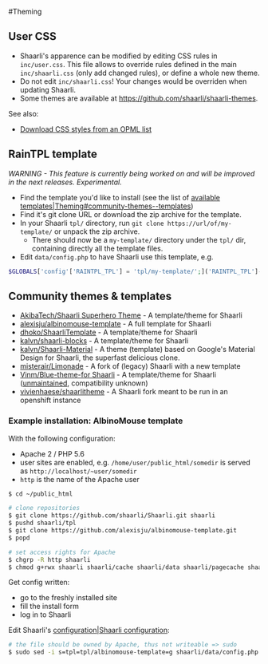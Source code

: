 #Theming
## User CSS

- Shaarli's apparence can be modified by editing CSS rules in `inc/user.css`. This file allows to override rules defined in the main `inc/shaarli.css` (only add changed rules), or define a whole new theme.
- Do not edit `inc/shaarli.css`! Your changes would be overriden when updating Shaarli.
- Some themes are available at https://github.com/shaarli/shaarli-themes.

See also:
- [Download CSS styles from an OPML list](Download-CSS-styles-from-an-OPML-list.html)

## RainTPL template

_WARNING - This feature is currently being worked on and will be improved in the next releases. Experimental._

- Find the template you'd like to install (see the list of [available templates|Theming#community-themes--templates](available-templates|Theming#community-themes--templates.html))
- Find it's git clone URL or download the zip archive for the template.
- In your Shaarli `tpl/` directory, run `git clone https://url/of/my-template/` or unpack the zip archive.
    - There should now be a `my-template/` directory under the `tpl/` dir, containing directly all the template files.
- Edit `data/config.php` to have Shaarli use this template, e.g.
```php
$GLOBALS['config'['RAINTPL_TPL'] = 'tpl/my-template/';]('RAINTPL_TPL']-=-'tpl/my-template/';.html)
```

## Community themes & templates
- [AkibaTech/Shaarli Superhero Theme](https://github.com/AkibaTech/Shaarli---SuperHero-Theme) - A template/theme for Shaarli[](.html)
- [alexisju/albinomouse-template](https://github.com/alexisju/albinomouse-template) - A full template for Shaarli[](.html)
- [dhoko/ShaarliTemplate](https://github.com/dhoko/ShaarliTemplate) - A template/theme for Shaarli[](.html)
- [kalvn/shaarli-blocks](https://github.com/kalvn/shaarli-blocks) - A template/theme for Shaarli[](.html)
- [kalvn/Shaarli-Material](https://github.com/kalvn/Shaarli-Material) - A theme (template) based on Google's Material Design for Shaarli, the superfast delicious clone.[](.html)
- [misterair/Limonade](https://github.com/misterair/limonade) - A fork of (legacy) Shaarli with a new template[](.html)
- [Vinm/Blue-theme-for Shaarli](https://github.com/Vinm/Blue-theme-for-Shaarli) - A template/theme for Shaarli ([unmaintained](https://github.com/Vinm/Blue-theme-for-Shaarli/issues/2), compatibility unknown)[](.html)
- [vivienhaese/shaarlitheme](https://github.com/vivienhaese/shaarlitheme) - A Shaarli fork meant to be run in an openshift instance[](.html)

### Example installation: AlbinoMouse template
With the following configuration:
- Apache 2 / PHP 5.6
- user sites are enabled, e.g. `/home/user/public_html/somedir` is served as `http://localhost/~user/somedir`
- `http` is the name of the Apache user

```bash
$ cd ~/public_html

# clone repositories
$ git clone https://github.com/shaarli/Shaarli.git shaarli
$ pushd shaarli/tpl
$ git clone https://github.com/alexisju/albinomouse-template.git
$ popd

# set access rights for Apache
$ chgrp -R http shaarli
$ chmod g+rwx shaarli shaarli/cache shaarli/data shaarli/pagecache shaarli/tmp
```

Get config written:
- go to the freshly installed site
- fill the install form
- log in to Shaarli

Edit Shaarli's [configuration|Shaarli configuration](configuration|Shaarli-configuration.html):
```bash
# the file should be owned by Apache, thus not writeable => sudo
$ sudo sed -i s=tpl=tpl/albinomouse-template=g shaarli/data/config.php
```
